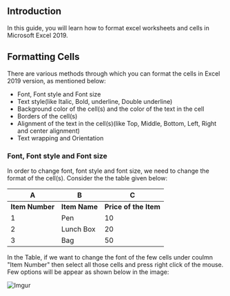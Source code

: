 ## Introduction
In this guide, you will learn how to format excel worksheets and cells in Microsoft Excel 2019. 

##  Formatting Cells
There are various methods through which you can format the cells in Excel 2019 version, as mentioned below:

- Font, Font style and Font size
- Text style(like Italic, Bold, underline, Double underline)
- Background color of the cell(s) and the color of the text in the cell
- Borders of the cell(s)
- Alignment of the text in the cell(s)(like Top, Middle, Bottom, Left, Right and center alignment)
- Text wrapping and Orientation

### Font, Font style and Font size
In order to change font, font style and font size, we need to change the format of the cell(s). Consider the the table given below:

| A | B | C |
| --- | --- | --- |
| **Item Number** | **Item Name** | **Price of the Item** |
| 1 | Pen | 10 |
| 2 | Lunch Box | 20 |
| 3 | Bag | 50 |

In the Table, if we want to change the font of the few cells under coulmn "Item Number" then select all those cells and press right click of the mouse. Few options will be appear as shown below in the image:

![Imgur](https://i.imgur.com/Yxdfkkw.png)











